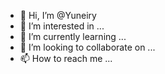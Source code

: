 - 👋 Hi, I’m @Yuneiry
- 👀 I’m interested in ...
- 🌱 I’m currently learning ...
- 💞️ I’m looking to collaborate on ...
- 📫 How to reach me ...

<!---
Yuneiry/Yuneiry is a ✨ special ✨ repository because its `README.md` (this file) appears on your GitHub profile.
You can click the Preview link to take a look at your changes.
--->

